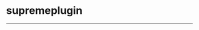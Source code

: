 # supremeplugin
-----------------------------------------------------------------------------------------------------------------------------------
